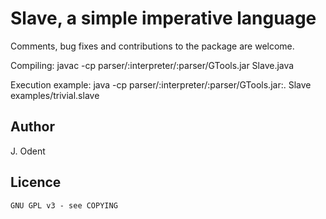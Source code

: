 # Slave, a simple imperative language

Comments, bug fixes and contributions to the package are welcome.

Compiling:
	javac -cp parser/:interpreter/:parser/GTools.jar Slave.java

Execution example:
	java -cp parser/:interpreter/:parser/GTools.jar:. Slave examples/trivial.slave

## Author

J. Odent

## Licence

    GNU GPL v3 - see COPYING
